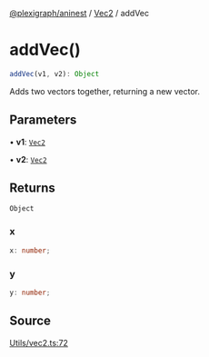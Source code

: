 [@plexigraph/aninest](../../index.md) / [Vec2](../index.md) / addVec

# addVec()

```ts
addVec(v1, v2): Object
```

Adds two vectors together, returning a new vector.

## Parameters

• **v1**: [`Vec2`](../type-aliases/Vec2.md)

• **v2**: [`Vec2`](../type-aliases/Vec2.md)

## Returns

`Object`

### x

```ts
x: number;
```

### y

```ts
y: number;
```

## Source

[Utils/vec2.ts:72](https://github.com/plexigraph/aninest/blob/b36f74d/src/Utils/vec2.ts#L72)
